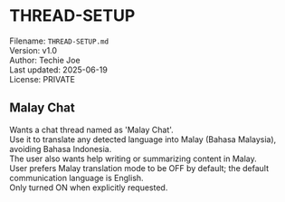 # THREAD-SETUP
Filename: `THREAD-SETUP.md`  
Version: v1.0  
Author: Techie Joe  
Last updated: 2025-06-19  
License: PRIVATE  


## Malay Chat
Wants a chat thread named as 'Malay Chat'.  
Use it to translate any detected language into Malay (Bahasa Malaysia), avoiding Bahasa Indonesia.  
The user also wants help writing or summarizing content in Malay.  
User prefers Malay translation mode to be OFF by default; the default communication language is English.  
Only turned ON when explicitly requested.  
